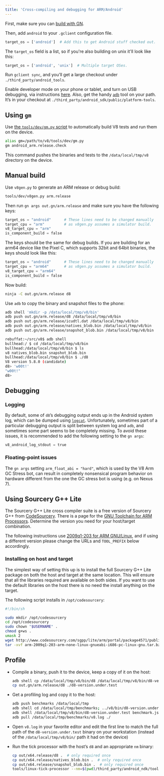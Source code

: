 ```yaml
---
title: 'Cross-compiling and debugging for ARM/Android'
---
```

First, make sure you can [build with GN](/docs/build-gn).

Then, add `android` to your `.gclient` configuration file.

```python
target_os = ['android']  # Add this to get Android stuff checked out.
```

The `target_os` field is a list, so if you're also building on unix it'll look like this:

```python
target_os = ['android', 'unix']  # Multiple target OSes.
```

Run `gclient sync`, and you’ll get a large checkout under `./third_party/android_tools`.

Enable developer mode on your phone or tablet, and turn on USB debugging, via instructions [here](https://developer.android.com/studio/run/device.html). Also, get the handy [`adb`](https://developer.android.com/studio/command-line/adb.html) tool on your path. It’s in your checkout at `./third_party/android_sdk/public/platform-tools`.

## Using `gm`

Use [the `tools/dev/gm.py` script](/docs/build-gn#gm) to automatically build V8 tests and run them on the device.

```bash
alias gm=/path/to/v8/tools/dev/gm.py
gm android_arm.release.check
```

This command pushes the binaries and tests to the `/data/local/tmp/v8` directory on the device.

## Manual build

Use `v8gen.py` to generate an ARM release or debug build:

```bash
tools/dev/v8gen.py arm.release
```

Then run `gn args out.gn/arm.release` and make sure you have the following keys:

```python
target_os = "android"      # These lines need to be changed manually
target_cpu = "arm"         # as v8gen.py assumes a simulator build.
v8_target_cpu = "arm"
is_component_build = false
```

The keys should be the same for debug builds. If you are building for an arm64 device like the Pixel C, which supports 32bit and 64bit binaries, the keys should look like this:

```python
target_os = "android"      # These lines need to be changed manually
target_cpu = "arm64"       # as v8gen.py assumes a simulator build.
v8_target_cpu = "arm64"
is_component_build = false
```

Now build:

```bash
ninja -C out.gn/arm.release d8
```

Use `adb` to copy the binary and snapshot files to the phone:

```bash
adb shell 'mkdir -p /data/local/tmp/v8/bin'
adb push out.gn/arm.release/d8 /data/local/tmp/v8/bin
adb push out.gn/arm.release/icudtl.dat /data/local/tmp/v8/bin
adb push out.gn/arm.release/natives_blob.bin /data/local/tmp/v8/bin
adb push out.gn/arm.release/snapshot_blob.bin /data/local/tmp/v8/bin
```

```bash
rebuffat:~/src/v8$ adb shell
bullhead:/ $ cd /data/local/tmp/v8/bin
bullhead:/data/local/tmp/v8/bin $ ls
v8 natives_blob.bin snapshot_blob.bin
bullhead:/data/local/tmp/v8/bin $ ./d8
V8 version 5.8.0 (candidate)
d8> 'w00t!'
"w00t!"
d8>
```

## Debugging

### Logging

By default, some of `d8`’s debugging output ends up in the Android system log, which can be dumped using [`logcat`](https://developer.android.com/studio/command-line/logcat). Unfortunately, sometimes part of a particular debugging output is split between system log and `adb`, and sometimes some part seems to be completely missing. To avoid these issues, it is recommended to add the following setting to the `gn args`:

```python
v8_android_log_stdout = true
```

### Floating-point issues

The `gn args` setting `arm_float_abi = "hard"`, which is used by the V8 Arm GC Stress bot, can result in completely nonsensical program behavior on hardware different from the one the GC stress bot is using (e.g. on Nexus 7).

## Using Sourcery G++ Lite

The Sourcery G++ Lite cross compiler suite is a free version of Sourcery G++ from [CodeSourcery](http://www.codesourcery.com/). There is a page for the [GNU Toolchain for ARM Processors](http://www.codesourcery.com/sgpp/lite/arm). Determine the version you need for your host/target combination.

The following instructions use [2009q1-203 for ARM GNU/Linux](http://www.codesourcery.com/sgpp/lite/arm/portal/release858), and if using a different version please change the URLs and `TOOL_PREFIX` below accordingly.

### Installing on host and target

The simplest way of setting this up is to install the full Sourcery G++ Lite package on both the host and target at the same location. This will ensure that all the libraries required are available on both sides. If you want to use the default libraries on the host there is no need the install anything on the target.

The following script installs in `/opt/codesourcery`:

```bash
#!/bin/sh

sudo mkdir /opt/codesourcery
cd /opt/codesourcery
sudo chown "$USERNAME" .
chmod g+ws .
umask 2
wget http://www.codesourcery.com/sgpp/lite/arm/portal/package4571/public/arm-none-linux-gnueabi/arm-2009q1-203-arm-none-linux-gnueabi-i686-pc-linux-gnu.tar.bz2
tar -xvf arm-2009q1-203-arm-none-linux-gnueabi-i686-pc-linux-gnu.tar.bz2
```

## Profile

- Compile a binary, push it to the device, keep a copy of it on the host:

    ```bash
    adb shell cp /data/local/tmp/v8/bin/d8 /data/local/tmp/v8/bin/d8-version.under.test
    cp out.gn/arm.release/d8 ./d8-version.under.test
    ```

- Get a profiling log and copy it to the host:

    ```bash
    adb push benchmarks /data/local/tmp
    adb shell cd /data/local/tmp/benchmarks; ../v8/bin/d8-version.under.test run.js --prof
    adb shell /data/local/tmp/v8/bin/d8-version.under.test benchmark.js --prof
    adb pull /data/local/tmp/benchmarks/v8.log ./
    ```

- Open `v8.log` in your favorite editor and edit the first line to match the full path of the `d8-version.under.test` binary on your workstation (instead of the `/data/local/tmp/v8/bin/` path it had on the device)

- Run the tick processor with the host’s `d8` and an appropriate `nm` binary:

    ```bash
    cp out/x64.release/d8 .  # only required once
    cp out/x64.release/natives_blob.bin .  # only required once
    cp out/x64.release/snapshot_blob.bin .  # only required once
    tools/linux-tick-processor --nm=$(pwd)/third_party/android_ndk/toolchains/arm-linux-androideabi-4.9/prebuilt/linux-x86_64/bin/arm-linux-androideabi-nm
    ```
